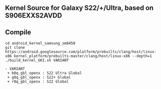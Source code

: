 ## Kernel Source for Galaxy S22/+/Ultra, based on S906EXXS2AVDD

## Compile

```
cd android_kernel_samsung_sm8450
git clone https://android.googlesource.com/platform/prebuilts/clang/host/linux-x86 kernel_platform/prebuilts-master/clang/host/linux-x86 --depth=1
./build_kernel_GKI.sh VARIANT

- VARIANT
 + b0q_gbl_openx : S22 Ultra Global
 + g0q_gbl_openx : S22+ Global
 + r0q_gbl_openx : S22 Global

```
